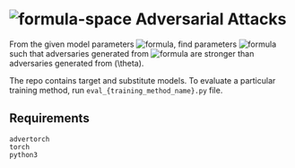 # ![formula](https://render.githubusercontent.com/render/math?math=\theta)-space Adversarial Attacks

From the given model parameters ![formula](https://render.githubusercontent.com/render/math?math=\theta), find parameters ![formula](https://render.githubusercontent.com/render/math?math=\theta^*) such that adversaries generated from ![formula](https://render.githubusercontent.com/render/math?math=\theta^*) are stronger than adversaries generated from \(\theta\).

The repo contains target and substitute models. To evaluate a particular training method, run `eval_{training_method_name}.py` file.

## Requirements
```
advertorch
torch
python3
```